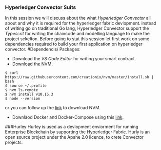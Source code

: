 ### Hyperledger Convector Suits
In this session we will discuss about the what *Hyperledger Convector* all about and why it is required for the hyperledger fabric devlopment. instead of writing go on traditional Go lang, Hyperledger Convector support the *Typescrit* for writing the chaincode and modelling language to make the project sckelton. 
Before going to stat this session let first work on some dependencies required to build your first application on hyperledger convector. 
#Dependencis/ Packages:
- Download the *VS Code Editor* for writing your smart contract.
- Download the NVM.
```
$ curl https://raw.githubusercontent.com/creationix/nvm/master/install.sh | bash
$ source ~/.profile 
$ nvm ls-remote
$ nvm install v10.16.3
$ node --version
```
or you can follow up the [link](https://tecadmin.net/install-nodejs-with-nvm/) to download NVM. 
- Downlaod Docker and Docker-Compose using this [link](https://www.digitalocean.com/community/tutorials/how-to-install-docker-compose-on-ubuntu-16-04). 

###Hurley
Hurley is used as a devlopment enviorment for running Enterprise Blockchain by supporting the Hyperledger Fabric. Hurly is an open source project under the Apahe 2.0 licence, to crete Convector projects.



